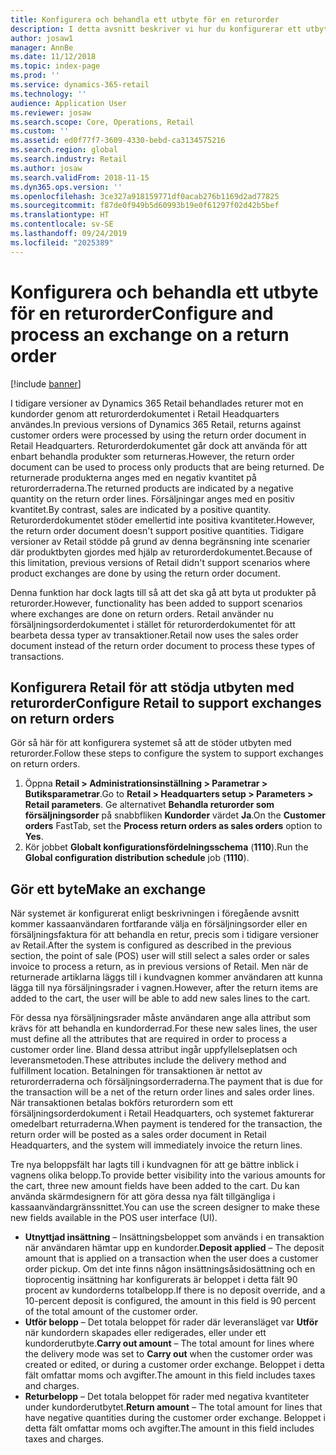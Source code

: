 ```yaml
---
title: Konfigurera och behandla ett utbyte för en returorder
description: I detta avsnitt beskriver vi hur du konfigurerar ett utbyte för en returorder i Dynamics 365 Retail.
author: josaw1
manager: AnnBe
ms.date: 11/12/2018
ms.topic: index-page
ms.prod: ''
ms.service: dynamics-365-retail
ms.technology: ''
audience: Application User
ms.reviewer: josaw
ms.search.scope: Core, Operations, Retail
ms.custom: ''
ms.assetid: ed0f77f7-3609-4330-bebd-ca3134575216
ms.search.region: global
ms.search.industry: Retail
ms.author: josaw
ms.search.validFrom: 2018-11-15
ms.dyn365.ops.version: ''
ms.openlocfilehash: 3ce327a918159771df0acab276b1169d2ad77825
ms.sourcegitcommit: f87de0f949b5d60993b19e0f61297f02d42b5bef
ms.translationtype: HT
ms.contentlocale: sv-SE
ms.lasthandoff: 09/24/2019
ms.locfileid: "2025389"
---
```

# <a name="configure-and-process-an-exchange-on-a-return-order"></a><span data-ttu-id="21e5b-103">Konfigurera och behandla ett utbyte för en returorder</span><span class="sxs-lookup"><span data-stu-id="21e5b-103">Configure and process an exchange on a return order</span></span>

[!include [banner](includes/banner.md)]

<span data-ttu-id="21e5b-104">I tidigare versioner av Dynamics 365 Retail behandlades returer mot en kundorder genom att returorderdokumentet i Retail Headquarters användes.</span><span class="sxs-lookup"><span data-stu-id="21e5b-104">In previous versions of Dynamics 365 Retail, returns against customer orders were processed by using the return order document in Retail Headquarters.</span></span> <span data-ttu-id="21e5b-105">Returorderdokumentet går dock att använda för att enbart behandla produkter som returneras.</span><span class="sxs-lookup"><span data-stu-id="21e5b-105">However, the return order document can be used to process only products that are being returned.</span></span> <span data-ttu-id="21e5b-106">De returnerade produkterna anges med en negativ kvantitet på returorderraderna.</span><span class="sxs-lookup"><span data-stu-id="21e5b-106">The returned products are indicated by a negative quantity on the return order lines.</span></span> <span data-ttu-id="21e5b-107">Försäljningar anges med en positiv kvantitet.</span><span class="sxs-lookup"><span data-stu-id="21e5b-107">By contrast, sales are indicated by a positive quantity.</span></span> <span data-ttu-id="21e5b-108">Returorderdokumentet stöder emellertid inte positiva kvantiteter.</span><span class="sxs-lookup"><span data-stu-id="21e5b-108">However, the return order document doesn't support positive quantities.</span></span> <span data-ttu-id="21e5b-109">Tidigare versioner av Retail stödde på grund av denna begränsning inte scenarier där produktbyten gjordes med hjälp av returorderdokumentet.</span><span class="sxs-lookup"><span data-stu-id="21e5b-109">Because of this limitation, previous versions of Retail didn't support scenarios where product exchanges are done by using the return order document.</span></span>

<span data-ttu-id="21e5b-110">Denna funktion har dock lagts till så att det ska gå att byta ut produkter på returorder.</span><span class="sxs-lookup"><span data-stu-id="21e5b-110">However, functionality has been added to support scenarios where exchanges are done on return orders.</span></span> <span data-ttu-id="21e5b-111">Retail använder nu försäljningsorderdokumentet i stället för returorderdokumentet för att bearbeta dessa typer av transaktioner.</span><span class="sxs-lookup"><span data-stu-id="21e5b-111">Retail now uses the sales order document instead of the return order document to process these types of transactions.</span></span>

## <a name="configure-retail-to-support-exchanges-on-return-orders"></a><span data-ttu-id="21e5b-112">Konfigurera Retail för att stödja utbyten med returorder</span><span class="sxs-lookup"><span data-stu-id="21e5b-112">Configure Retail to support exchanges on return orders</span></span>

<span data-ttu-id="21e5b-113">Gör så här för att konfigurera systemet så att de stöder utbyten med returorder.</span><span class="sxs-lookup"><span data-stu-id="21e5b-113">Follow these steps to configure the system to support exchanges on return orders.</span></span>

1. <span data-ttu-id="21e5b-114">Öppna **Retail \> Administrationsinställning \> Parametrar \> Butiksparametrar**.</span><span class="sxs-lookup"><span data-stu-id="21e5b-114">Go to **Retail \> Headquarters setup \> Parameters \> Retail parameters**.</span></span> <span data-ttu-id="21e5b-115">Ge alternativet **Behandla returorder som försäljningsorder** på snabbfliken **Kundorder** värdet **Ja**.</span><span class="sxs-lookup"><span data-stu-id="21e5b-115">On the **Customer orders** FastTab, set the **Process return orders as sales orders** option to **Yes**.</span></span>
2. <span data-ttu-id="21e5b-116">Kör jobbet **Globalt konfigurationsfördelningsschema** (**1110**).</span><span class="sxs-lookup"><span data-stu-id="21e5b-116">Run the **Global configuration distribution schedule** job (**1110**).</span></span>

## <a name="make-an-exchange"></a><span data-ttu-id="21e5b-117">Gör ett byte</span><span class="sxs-lookup"><span data-stu-id="21e5b-117">Make an exchange</span></span>

<span data-ttu-id="21e5b-118">När systemet är konfigurerat enligt beskrivningen i föregående avsnitt kommer kassaanvändaren fortfarande välja en försäljningsorder eller en försäljningsfaktura för att behandla en retur, precis som i tidigare versioner av Retail.</span><span class="sxs-lookup"><span data-stu-id="21e5b-118">After the system is configured as described in the previous section, the point of sale (POS) user will still select a sales order or sales invoice to process a return, as in previous versions of Retail.</span></span> <span data-ttu-id="21e5b-119">Men när de returnerade artiklarna läggs till i kundvagnen kommer användaren att kunna lägga till nya försäljningsrader i vagnen.</span><span class="sxs-lookup"><span data-stu-id="21e5b-119">However, after the return items are added to the cart, the user will be able to add new sales lines to the cart.</span></span>

<span data-ttu-id="21e5b-120">För dessa nya försäljningsrader måste användaren ange alla attribut som krävs för att behandla en kundorderrad.</span><span class="sxs-lookup"><span data-stu-id="21e5b-120">For these new sales lines, the user must define all the attributes that are required in order to process a customer order line.</span></span> <span data-ttu-id="21e5b-121">Bland dessa attribut ingår uppfyllelseplatsen och leveransmetoden.</span><span class="sxs-lookup"><span data-stu-id="21e5b-121">These attributes include the delivery method and fulfillment location.</span></span> <span data-ttu-id="21e5b-122">Betalningen för transaktionen är nettot av returorderraderna och försäljningsorderraderna.</span><span class="sxs-lookup"><span data-stu-id="21e5b-122">The payment that is due for the transaction will be a net of the return order lines and sales order lines.</span></span> <span data-ttu-id="21e5b-123">När transaktionen betalas bokförs returordern som ett försäljningsorderdokument i Retail Headquarters, och systemet fakturerar omedelbart returraderna.</span><span class="sxs-lookup"><span data-stu-id="21e5b-123">When payment is tendered for the transaction, the return order will be posted as a sales order document in Retail Headquarters, and the system will immediately invoice the return lines.</span></span>

<span data-ttu-id="21e5b-124">Tre nya beloppsfält har lagts till i kundvagnen för att ge bättre inblick i vagnens olika belopp.</span><span class="sxs-lookup"><span data-stu-id="21e5b-124">To provide better visibility into the various amounts for the cart, three new amount fields have been added to the cart.</span></span> <span data-ttu-id="21e5b-125">Du kan använda skärmdesignern för att göra dessa nya fält tillgängliga i kassaanvändargränssnittet.</span><span class="sxs-lookup"><span data-stu-id="21e5b-125">You can use the screen designer to make these new fields available in the POS user interface (UI).</span></span>

- <span data-ttu-id="21e5b-126">**Utnyttjad insättning** – Insättningsbeloppet som används i en transaktion när användaren hämtar upp en kundorder.</span><span class="sxs-lookup"><span data-stu-id="21e5b-126">**Deposit applied** – The deposit amount that is applied on a transaction when the user does a customer order pickup.</span></span> <span data-ttu-id="21e5b-127">Om det inte finns någon insättningsåsidosättning och en tioprocentig insättning har konfigurerats är beloppet i detta fält 90 procent av kundorderns totalbelopp.</span><span class="sxs-lookup"><span data-stu-id="21e5b-127">If there is no deposit override, and a 10-percent deposit is configured, the amount in this field is 90 percent of the total amount of the customer order.</span></span>
- <span data-ttu-id="21e5b-128">**Utför belopp** – Det totala beloppet för rader där leveransläget var **Utför** när kundordern skapades eller redigerades, eller under ett kundorderutbyte.</span><span class="sxs-lookup"><span data-stu-id="21e5b-128">**Carry out amount** – The total amount for lines where the delivery mode was set to **Carry out** when the customer order was created or edited, or during a customer order exchange.</span></span> <span data-ttu-id="21e5b-129">Beloppet i detta fält omfattar moms och avgifter.</span><span class="sxs-lookup"><span data-stu-id="21e5b-129">The amount in this field includes taxes and charges.</span></span>
- <span data-ttu-id="21e5b-130">**Returbelopp** – Det totala beloppet för rader med negativa kvantiteter under kundorderutbytet.</span><span class="sxs-lookup"><span data-stu-id="21e5b-130">**Return amount** – The total amount for lines that have negative quantities during the customer order exchange.</span></span> <span data-ttu-id="21e5b-131">Beloppet i detta fält omfattar moms och avgifter.</span><span class="sxs-lookup"><span data-stu-id="21e5b-131">The amount in this field includes taxes and charges.</span></span>

